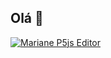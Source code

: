 ## Olá 👋

<!--
**anebarbosa/anebarbosa** is a ✨ _special_ ✨ repository because its `README.md` (this file) appears on your GitHub profile.

Here are some ideas to get you started:

- 🔭 I’m currently working on ...
- 🌱 I’m currently learning ...
- 👯 I’m looking to collaborate on ...
- 🤔 I’m looking for help with ...
- 💬 Ask me about ...
- 📫 How to reach me: ...
- 😄 Pronouns: ...
- ⚡ Fun fact: ...
-->
[![Mariane P5js Editor](https://img.shields.io/badge/p5.js-ED225D?style=plastic&logo=p5.js&logoColor=FFFFFF&link=https://editor.p5js.org/anebarbosa/sketches)](https://editor.p5js.org/anebarbosa/sketches)
